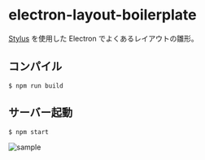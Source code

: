 # electron-layout-boilerplate

[Stylus](http://stylus-lang.com/) を使用した Electron でよくあるレイアウトの雛形。

## コンパイル

```
$ npm run build
```

## サーバー起動

```
$ npm start
```

![sample](https://cloud.githubusercontent.com/assets/236607/17078886/a8b40728-513a-11e6-9e17-2f24f8604f52.png)


